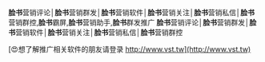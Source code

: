 **脸书**营销评论│**脸书**营销群发│**脸书**营销软件│**脸书**营销关注│**脸书**营销私信│**脸书**营销群控,**脸书**霸屏,**脸书**营销助手,**脸书**群发推广
**脸书**营销评论│**脸书**营销群发│**脸书**营销软件│**脸书**营销关注│**脸书**营销私信│**脸书**营销群控

[😍想了解推广相关软件的朋友请登录 http://www.vst.tw](http://www.vst.tw)



